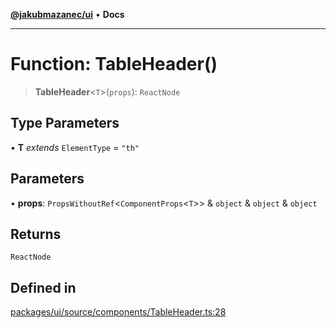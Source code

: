 [**@jakubmazanec/ui**](../README.md) • **Docs**

---

# Function: TableHeader()

> **TableHeader**\<`T`\>(`props`): `ReactNode`

## Type Parameters

• **T** _extends_ `ElementType` = `"th"`

## Parameters

• **props**: `PropsWithoutRef`\<`ComponentProps`\<`T`\>\> & `object` & `object` & `object`

## Returns

`ReactNode`

## Defined in

[packages/ui/source/components/TableHeader.ts:28](https://github.com/jakubmazanec/tools/blob/29163046acd1da0224b08fd05ca40f385e9ab4e5/packages/ui/source/components/TableHeader.ts#L28)
